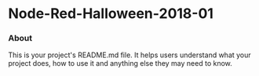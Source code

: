 Node-Red-Halloween-2018-01
==========================

### About

This is your project's README.md file. It helps users understand what your
project does, how to use it and anything else they may need to know.